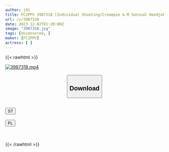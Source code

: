 ```yaml
---
author: j91
title: FC2PPV 3987318 [Individual Shooting/Creampie & M Sensual Handjob] <Little Devil Cosplayer> Continuous Ejaculation In The Vagina And Anal T*****e Handjob With Repeated Stops! Every Drop Of Semen Was Squeezed Out! !
url: /v/3987318
date: 2023-12-02T01:20:00Z
image: "3987318.jpg"
tags: [Uncensored, ]
maker: [FC2PPV]
actress: [ ]
---
```



{{< rawhtml >}}

<div class="video" data-videoid="zMQyDp9AJWuye4">
    <a href="javascript:;">
        <img src="/v/3987318/3987318.jpg" width="WIDTH" height="HEIGHT" alt="3987318.mp4" loading="lazy">
    </a>
</div>

<script type="text/javascript" src="https://j91.asia/asset/on-demand-st.js"></script>

<br>
  <link rel="stylesheet" href="https://j91.asia/asset/bs5.css">
  
  <center>
  <button class="btn btn-primary" type="button" data-bs-toggle="collapse" data-bs-target=".multi-collapse" aria-expanded="false" aria-controls="multiCollapseExample1 multiCollapseExample2"><h2>Download</h2></button></center>
</p>
<div class="row">
  <div class="col">
    <div class="collapse multi-collapse" id="multiCollapseExample1">
      <div class="card card-body">
	      	      <br>
<div class="buttons">  
<a href="https://streamtape.to/v/zMQyDp9AJWuye4" target="_blank"><button class="btn-hover color-3"><i class="fa fa-download"></i> ST</button></a></div>
    </div>
  </div>
</div>
  <div class="col">
    <div class="collapse multi-collapse" id="multiCollapseExample2">
      <div class="card card-body">
	      <br>
<div class="buttons">
    <a href="https://filelions.site/f/98v5zltqnpl0" target="_blank"><button class="btn-hover color-9"><i class="fa fa-download"></i> FL</button></a></div>
<br><br>
      </div>
    </div>
  </div>
</div>

{{< /rawhtml >}}